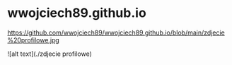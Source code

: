 # wwojciech89.github.io

https://github.com/wwojciech89/wwojciech89.github.io/blob/main/zdjecie%20profilowe.jpg

![alt text](./zdjecie profilowe)
